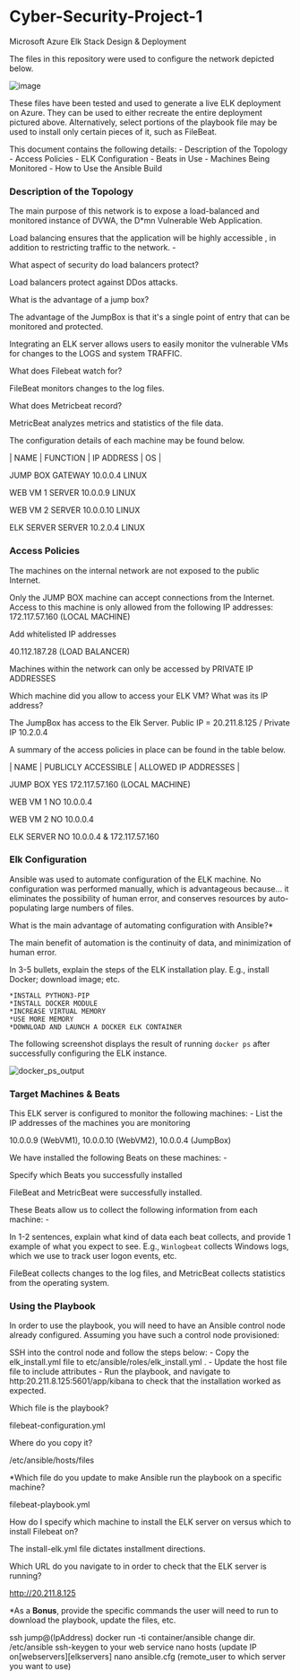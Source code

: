 # Cyber-Security-Project-1
Microsoft Azure Elk Stack Design &amp; Deployment

The files in this repository were used to configure the network depicted
below.

![image](https://user-images.githubusercontent.com/99157857/154829697-4c7e2bf9-6a16-4651-9d17-14c3407534a7.png)











These files have been tested and used to generate a live ELK deployment
on Azure. They can be used to either recreate the entire deployment
pictured above. Alternatively, select portions of the playbook file
may be used to install only certain pieces of it, such as FileBeat.















This document contains the following details: - Description of the
Topology - Access Policies - ELK Configuration - Beats in Use - Machines
Being Monitored - How to Use the Ansible Build

### Description of the Topology

The main purpose of this network is to expose a load-balanced and
monitored instance of DVWA, the D\*mn Vulnerable Web Application.


Load balancing ensures that the application will be highly accessible ,
in addition to restricting traffic to the network. - 







What aspect of security do load balancers protect? 

Load balancers protect against DDos attacks. 





What is the advantage of a jump box?

The advantage of the JumpBox is that it's a single point of entry that can be monitored and protected. 


 


Integrating an ELK server allows users to easily monitor the vulnerable
VMs for changes to the  LOGS  and system TRAFFIC.





What does Filebeat watch for?

FileBeat monitors changes to the log files. 


What does Metricbeat record?

MetricBeat analyzes metrics and statistics of the file data. 



The configuration details of each machine may be found below. 

| NAME    |   FUNCTION |  IP ADDRESS |  OS |   

 JUMP BOX     GATEWAY     10.0.0.4     LINUX  

 WEB VM 1     SERVER      10.0.0.9     LINUX 

 WEB VM 2     SERVER      10.0.0.10    LINUX 

 ELK SERVER   SERVER      10.2.0.4     LINUX 



### Access Policies

The machines on the internal network are not exposed to the public
Internet.

Only the JUMP BOX machine can accept connections from the Internet.
Access to this machine is only allowed from the following IP addresses: 172.117.57.160 (LOCAL MACHINE)


Add whitelisted IP addresses

40.112.187.28 (LOAD BALANCER)

Machines within the network can only be accessed by PRIVATE IP ADDRESSES


Which machine did you allow to access your ELK VM? What was its IP
address?

The JumpBox has access to the Elk Server. Public IP = 20.211.8.125 / Private IP 10.2.0.4


A summary of the access policies in place can be found in the table
below.


 | NAME    |  PUBLICLY ACCESSIBLE    |    ALLOWED IP ADDRESSES  | 
    
  JUMP BOX        YES                   172.117.57.160 (LOCAL MACHINE)  

  WEB VM 1         NO                   10.0.0.4

  WEB VM 2         NO                   10.0.0.4

  ELK SERVER       NO                   10.0.0.4 & 172.117.57.160 


               
 
                      
                                   

### Elk Configuration

Ansible was used to automate configuration of the ELK machine. No
configuration was performed manually, which is advantageous because... it eliminates the possibility of human error, and conserves resources by auto-populating large numbers of files.   


What is the main advantage of automating configuration with Ansible?* 

The main benefit of automation is the continuity of data, and minimization of human error.

In 3-5 bullets,
explain the steps of the ELK installation play. E.g., install Docker;
download image; etc.

	*INSTALL PYTHON3-PIP
  	*INSTALL DOCKER MODULE
	*INCREASE VIRTUAL MEMORY
	*USE MORE MEMORY
	*DOWNLOAD AND LAUNCH A DOCKER ELK CONTAINER








The following screenshot displays the result of running `docker ps`
after successfully configuring the ELK instance.


![docker_ps_output](https://user-images.githubusercontent.com/99157857/154832666-e6c2dd4a-d876-45a7-9d92-9efffe9f28c1.png)






### Target Machines & Beats

This ELK server is configured to monitor the following machines: -
List the IP addresses of the machines you are monitoring

10.0.0.9 (WebVM1), 10.0.0.10 (WebVM2), 10.0.0.4 (JumpBox)




We have installed the following Beats on these machines: - 

Specify which Beats you successfully installed

FileBeat and MetricBeat were successfully installed.

These Beats allow us to collect the following information from each
machine: - 


In 1-2 sentences, explain what kind of data each beat
collects, and provide 1 example of what you expect to see. E.g.,
`Winlogbeat` collects Windows logs, which we use to track user logon
events, etc.

FileBeat collects changes to the log files, and MetricBeat collects statistics from the operating system.   



### Using the Playbook

In order to use the playbook, you will need to have an Ansible control
node already configured. Assuming you have such a control node
provisioned:

SSH into the control node and follow the steps below: - Copy the
elk_install.yml file to etc/ansible/roles/elk_install.yml . - Update the host file file to
include attributes - Run the playbook, and navigate to http:20.211.8.125:5601/app/kibana to check that
the installation worked as expected.

Which file is the playbook? 

filebeat-configuration.yml 


Where do you copy it? 

/etc/ansible/hosts/files


*Which file do you update
to make Ansible run the playbook on a specific machine? 

filebeat-playbook.yml 






How do I specify
which machine to install the ELK server on versus which to install
Filebeat on?

The install-elk.yml file dictates installment directions. 



Which URL do you navigate to in order to check that
the ELK server is running? 

http://20.211.8.125 


*As a **Bonus**, provide the specific commands the user will need to run
to download the playbook, update the files, etc.

ssh jump@(IpAddress)
docker run -ti container/ansible
change dir. /etc/ansible
ssh-keygen to your web service
nano hosts (update IP on[webservers][elkservers]
nano ansible.cfg (remote_user to which server you want to use)
